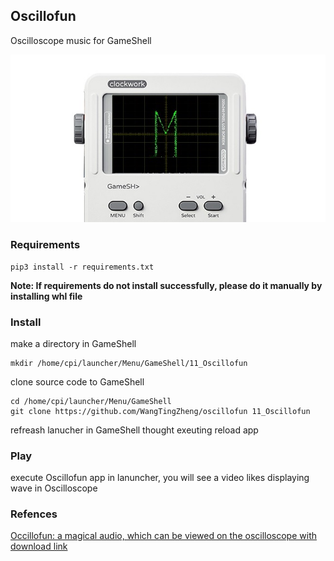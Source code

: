 ## Oscillofun

Oscilloscope music for GameShell

<p align="center">
    <a href="">
        <img src="./image/head.jpg">
    </a>
</p>

### Requirements

```shell
pip3 install -r requirements.txt
```

**Note: If requirements do not install successfully, please do it manually by installing whl file** 

### Install

make a directory in GameShell

```shell
mkdir /home/cpi/launcher/Menu/GameShell/11_Oscillofun
```

clone source code to GameShell

```git
cd /home/cpi/launcher/Menu/GameShell
git clone https://github.com/WangTingZheng/oscillofun 11_Oscillofun
```

refreash lanucher in GameShell thought exeuting reload app

### Play

execute Oscillofun app in lanuncher, you will see a video likes displaying wave in Oscilloscope

### Refences

[Occillofun: a magical audio, which can be viewed on the oscilloscope with download link]([https://www.bilibili.com/video/av862814](https://www.bilibili.com/video/av862814))
